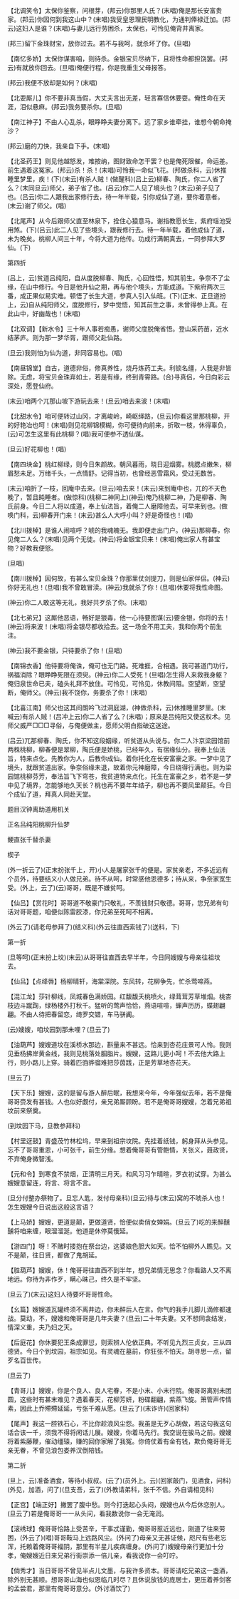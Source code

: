 <!-- { "loadSidebar": true } -->
【北调笑令】太保你鉴察，问根芽，(邦云)你那里人氏？(末唱)俺是那长安富贵家。(邦云)你因何到我这山中？(末唱)我受皇恩理民明教化，为通判俸禄迁加。(邦云)这妇人是谁？(末唱)与妻儿远行劳困杀，太保也，可怜见俺背井离家。

(邦三)留下金珠财宝，放你过去。若不与我呵，就杀坏了你。(旦唱)

【南忆多娇】太保你谋害咱，则待杀。金银宝贝尽纳下，且将性命都担饶罢。(邦云)有就放你回去。(旦唱)俺便行程，你是我重生父母报答。

(邦云)我便不放却是如何？(末唱)

【北耍厮儿】你不要非真当假，大丈夫言出无差，轻言寡信休要耍。俺性命在天涯，泪似悬麻。(邦云)我务要杀你。(旦唱)

【南江神子】不由人心乱杀，眼睁睁夫妻分离下。远了家乡谁牵挂，谁想今朝命掩沙？

(邦云)磨的刀快，我亲自下手。(末唱)

【北圣药王】则见他越怒发，难按纳，图财致命怎干罢？也是俺死限催，命运差。前生遇着这冤家。(邦云)杀！杀！(末唱)可怜我一命似飞花。(邦做杀科，云)休推睡里梦里，疾！(下)(末云)有杀人贼！(做醒科)(吕上云)柳春、陶氏，你二人省了么？(末同旦云)师父，弟子省了也。(吕云)你二人见了境头也？(末云)弟子见了也。(吕云)你二人跟我出家修行去，待一年半载，引你成仙了道，要你着意者。(末云)谢了师父。(唱)

【北尾声】从今后跟师父直至林泉下，拴住心猿意马。谢指教愿长生，紫府瑶池受用煞。(下)(吕云)此二人见了些境头，跟我修行去。待一年半载，着他成仙了道，未为晚矣。桃柳人间三十年，今将大道为他传。功成行满朝真去，一同参拜大罗仙。(下)


第四折

(吕上，云)贫道吕纯阳，自从度脱柳春、陶氏，心回性悟，知其前生。争奈不了尘缘，在山中修行。今日是他升仙之期，再与他个境头，方能成道。下紫府两次三番，成正果似易实难。顿悟了长生大道，参真人引入仙班。(下)(正末、正旦道扮上，云)自从纯阳师父，度脱修行，梦中觉悟，知其前生之事，未曾得参上真。在此山中，好幽哉也！(末唱)

【北双调】【新水令】三十年人事若痴愚，谢师父度脱俺省悟。登山采药苗，近水结茅庐。则为那一梦华胥，跟师父赴仙路。

(旦云)我则怕为仙为道，非同容易也。(唱)

【南昼锦堂】自古，道德非俗，修真养性，烧丹炼药工夫。利锁名缰，人我是非皆除。无虑，将宝贝金珠弃如土，若是有缘，终到青霄路。(合)寻真侣，今日向彩云深处，愿登仙府。

(末云)咱两个兀那山坡下游玩去来！(旦云)咱去来波！(末唱)

【北甜水令】咱可便转过山冈，才离峻岭，崎岖绎路，(旦云)你看这里那桃柳，开的好艳冶也呵！(末唱)则见花柳锦模糊，你可便待向前来，折取一枝，休得辜负，(云)可怎生这里有此桃柳？(唱)我可便参不透仙谋。

(旦云)好花柳也！(唱)

【南四块金】桃红柳绿，则今日朱颜故。朝风暮雨，晓日迎烟雾。桃腮点嫩朱，柳眉愁未足。万绪千头，一点情舒。记得当初，也曾经恶雪霜风，受过无数苦。

(末云)咱折了一枝，回庵中去来。(旦云)咱去来！(末云)来到庵中也，兀的不天色晚了，暂且盹睡者。(做惊科)(桃柳二神同上)(神云)俺乃桃柳二神，乃是柳春、陶氏前身。今日二人将以成道，奉上仙法旨，着俺二人磨障他去。可早来到也。(做唤门科，云)柳春开门来！(末云)甚么人大呼小叫？好是奇怪也！(唱)

【北川拨棹】是谁人闹喧呼？唬的我魂魄无。我即便走出门户。(神云)那柳春，你见俺二人么？(末唱)见两个无徒。(神云)将金银宝贝来！(末唱)俺出家人有甚宝物？好教我便怒。

(旦唱)

【南川拨棹】因何故，有甚么宝贝金珠？你那里仗剑提刀，则是仙家伴侣。(神云)你好无礼也！(旦唱)我不曾敢冒渎。(神云)我就杀了你！(旦唱)休要将我性命图。

(神云)你二人敢这等无礼，我好共歹杀了你。(末唱)

【北七弟兄】这厮他恶语，畅好是狠毒，他一心待要图谋(云)要金银，你将的去！(神云)将来波！(末唱)将金银尽都收拾去。这一场全不用工夫，我和你两个前生注。

(神云)我不要金银，只待要杀了你！(旦唱)

【南锦衣香】他待要将俺诛，俺可也无门路。死难捱，合相遇。我可甚道门功行，祸福消除？眼睁睁死限在须臾。(神云)你二人受死！(旦唱)怎生得人来救我身躯？俺归泉世命已夫，磕头礼拜不放住。可怜见，可怜见，休教间阻。空望断，空望断，俺师父。(神云)我不饶你，务要杀了你！(末唱)

【北喜江南】师父也这其间朗吟飞过洞庭湖，(神做杀科，云)休推睡里梦里。(末喊云)有杀人贼！(吕冲上云)你二人省了么？(末唱)；原来是吕纯阳又使这权术。见师父威严□□□寻俗，与俺便做主，愿师父明白指破这迷途。

(吕云)兀那柳春、陶氏，你不知这段姻缘，听贫道从头说与。你二人汴京梁园馆前两株桃柳，柳春便是翠柳，陶氏便是娇桃，已经年久，有宿缘仙分。我奉上仙法旨，特来点化。先教你为人，后教你成仙。着你托化在长安富豪之家。一梦中见了境头，就跟贫道出家。争奈俗缘未退，故着你元神磨障，今日绕得行满也。则为梁园馆桃柳芬芳，奉法旨飞下穹苍，我贫道特来点化，托生在富豪之乡，若不是一梦中见了境界，怎能够地久天长？桃也再不要年年结子，柳也再不要风里颠狂。今日个成仙了道，拜真人同赴天堂。

题目汉钟离助道用机关

正名吕纯阳桃柳升仙梦
　




鲠直张千替杀妻

楔子

(外一折云了)(正末扮张千上，开)小人是屠家张千的便是。家贫亲老，不多近远有个员外，待要结义小人做兄弟。待不从呵，时常感他恩德多；待从来，争奈家宽生受。(外上，云了)(云)哥哥，既是不嫌贫呵。

【仙吕】【赏花时】哥哥道不敬豪门只敬礼，不羡钱财只敬德。哥哥，您兄弟有句话对哥哥题，咱便似陈雷胶漆，你兄弟至死呵不相离。

(外云了)(请老母参拜了)(结义科)(外云往直西索钱了)(送科，下)


第一折

(旦等呵)(正末扮上坟)(末云)从哥哥往直西去早半年，今日同嫂嫂与母亲往祖坟去。

【仙吕】【点绛唇】杨柳晴轩，海棠深院。东风转，花柳争先，忙杀莺啼燕。

【混江龙】莎针柳线，凤城春色满娇园。红馥馥夭桃喷火，绿茸茸芳草堆烟。桃杏枝边斗蹴踘，绿杨楼外打秋千。猛听的莺声恰恰，燕语喧喧，蝉声历历，蝶翅翩翩。不由人待把春留恋，绮罗交错，车马骈阗。

(云)嫂嫂，咱坟园到那未哩？(旦云了)

【油葫芦】嫂嫂道坟在溪桥水那边，斟量来不甚远。恰来到杏花庄景可人怜。我则见垂杨拂岸黄金线，我则见桃落处胭脂片。嫂嫂，这路儿更小呵！不去他大路上行，则小路儿上穿。骑着匹驺骅骝难把莎茵践，正是芳草地杏花天。

(旦云了)

【天下乐】嫂嫂，这的是留与游人醉后眠，我想来今年，今年强似去年，若不是俺哥哥赍发有甚钱。人也似好觑付，亲兄弟厮顾盼。若不是俺哥哥嫂嫂，怎着兄弟祖坟前来祭奠。

(到坟园下马，旦教参拜科)

【村里迓鼓】青盛茂竹林松坞，早来到祖宗坟院。先挂着纸钱，躬身拜从头参见。忘不了哥哥重恩，小可张千，前生分缘。想着俺哥哥有管鲍情，关张义，聂政贤，不弃俺身微智浅。

【元和令】到寒食不禁烟，正清明三月天。和风习习乍晴暄，罗衣初试穿。为甚么嫂嫂意留连，将言、将言不言。

(旦分付整办祭物了。旦忘人匙，发付母亲科)(旦云)待与(末云)窝的不唬杀人也！怎生嫂嫂今日说出这般这言语？

【上马娇】嫂嫂，更道是颠，更做道贤，恰便似卖俏女婵娟。(旦云了)吃的来醉醺醺将咱来缠，眼溜溜涎。他道是休停莫俄延。

【游四门】呀！不赌时搂抱在祭台边，这婆娘色胆大如天。恰不怕柳外人瞧见。又不是颠，往日贤，都做了鬼胡延。

【胜葫芦】嫂嫂，休！俺哥哥往直西不到半年，想兄弟情无思念？你看路人又不离地远。你待为非作歹，瞒心昧己，终久是不牢坚。

(旦云了)(末云)这妇人待要坏哥哥性命。

【幺篇】嫂嫂道瓦罐终须不离井边，你未醉后人在言。你气的我手儿脚儿滴修都速战。莫动，不，嫂嫂和俺哥哥是几年夫妻？(旦云)二十年夫妻。又不想同衾结发，情深义重，夫乃妇之天。

【后庭花】你休要犯王条成罪愆，则索辨人伦依正典。不听见九烈三贞女，三从四德贤。今日个到坟园，祖宗如见。有灵魂在墓前，你狂张不怕天。胡寻思一点，留歹名百世传。

(旦云了)

【青哥儿】嫂嫂，你是个良人、良人宅眷，不是小末、小末行院。俺哥哥离别未团圆，这些时有甚末难见？遇着春天，花柳芳妍，粉碟翻翩，紫燕飞旋。箫管声传情素，因此上乔殢殢延延，亏张千难从愿。(旦云了)(末诈许)(回家科)

【尾声】我这一腔铁石心，不比你趁浪风尘怨。我虽是无歹心胡做，若这句我这句话合该一千，须我不得将闲话儿展。嫂嫂，你着马先行。我空说在骏马之前。嫂嫂将着紫藤鞭，催动缰辕，赚的回你家解了我冤。你倚仗着有金有钱，欺负俺哥哥无亲无眷，不曾见浪包娄养汉倒陪钱。


第二折

(旦上，云)准备酒食，等待小叔叔。(云了)(员外上。云)(回家敲门，见酒食，问科)(外见，加酒，问了)(旦支吾，云了)(外教请弟科，张千不信。外自请相见科)

【正宫】【端正好】撇罢了腹中愁。则今打迭起心头闷，嫂嫂也从今后休恋别人。(旦云了)若是俺哥哥一一从头问，看我数说你一会无淹润。

【滚绣球】俺哥哥恰路上受苦辛，干事忒谨勤，俺哥哥惹近远也，刚道了往来劳困，(外云了)(唱)哥哥鞍马上远路风尘。(外问了)母亲又无甚证候，咫尺有些老忘浑，托赖着俺哥哥福阴，那里有半星儿疾病缠身。(外问了)嫂嫂母亲行更加十分孝，俺嫂嫂近日来兄弟行街崇添一倍儿亲，看我说你一会叮咛。

【倘秀才】当日哥哥不曾见半点儿文墨，与我许多资本。哥哥请吃兄弟这一盏酒，除外别无甚顺。想哥哥山海也似恩临几时尽？且休说放钱的庞居士，更压着养剑客的孟尝君，那里有俺哥哥意分。(外讨酒饮了)

